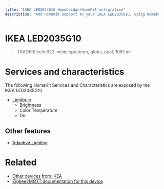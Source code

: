 ```yaml
---
title: "IKEA LED2035G10 Homebridge/HomeKit integration"
description: "Add HomeKit support to your IKEA LED2035G10, using Homebridge, Zigbee2MQTT and homebridge-z2m."
---
```

<!---
This file has been GENERATED using src/docgen/docgen.ts
DO NOT EDIT THIS FILE MANUALLY!
-->
# IKEA LED2035G10
> TRADFRI bulb B22, white spectrum, globe, opal, 1055 lm


# Services and characteristics
The following HomeKit Services and Characteristics are exposed by
the IKEA LED2035G10

* [Lightbulb](../../light.md)
  * Brightness
  * Color Temperature
  * On

## Other features
* [Adaptive Lighting](../../light.md)

# Related
* [Other devices from IKEA](../index.md#ikea)
* [Zigbee2MQTT documentation for this device](https://www.zigbee2mqtt.io/devices/LED2035G10.html)